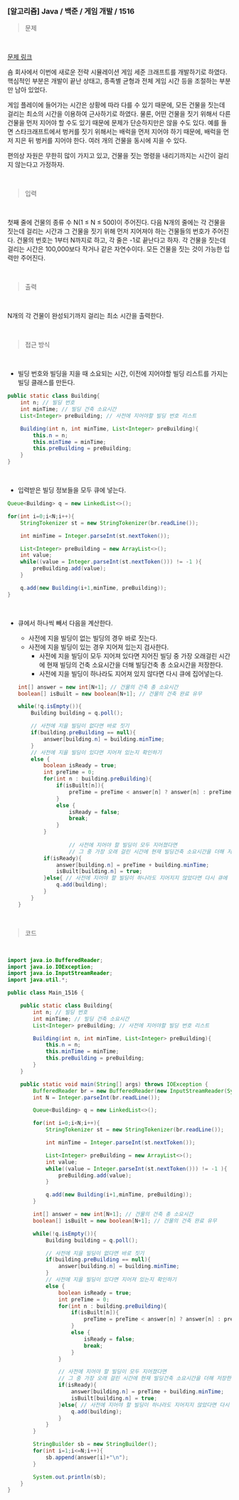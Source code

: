 <h3> [알고리즘]  Java / 백준 / 게임 개발 / 1516 </h3>

> 문제
> 

<br>

[문제 링크](https://www.acmicpc.net/problem/1516)

숌 회사에서 이번에 새로운 전략 시뮬레이션 게임 세준 크래프트를 개발하기로 하였다. 핵심적인 부분은 개발이 끝난 상태고, 종족별 균형과 전체 게임 시간 등을 조절하는 부분만 남아 있었다.

게임 플레이에 들어가는 시간은 상황에 따라 다를 수 있기 때문에, 모든 건물을 짓는데 걸리는 최소의 시간을 이용하여 근사하기로 하였다. 물론, 어떤 건물을 짓기 위해서 다른 건물을 먼저 지어야 할 수도 있기 때문에 문제가 단순하지만은 않을 수도 있다. 예를 들면 스타크래프트에서 벙커를 짓기 위해서는 배럭을 먼저 지어야 하기 때문에, 배럭을 먼저 지은 뒤 벙커를 지어야 한다. 여러 개의 건물을 동시에 지을 수 있다.

편의상 자원은 무한히 많이 가지고 있고, 건물을 짓는 명령을 내리기까지는 시간이 걸리지 않는다고 가정하자.

<br>

> 입력
> 

<br>

첫째 줄에 건물의 종류 수 N(1 ≤ N ≤ 500)이 주어진다. 다음 N개의 줄에는 각 건물을 짓는데 걸리는 시간과 그 건물을 짓기 위해 먼저 지어져야 하는 건물들의 번호가 주어진다. 건물의 번호는 1부터 N까지로 하고, 각 줄은 -1로 끝난다고 하자. 각 건물을 짓는데 걸리는 시간은 100,000보다 작거나 같은 자연수이다. 모든 건물을 짓는 것이 가능한 입력만 주어진다.

<br>

> 출력
> 

<br>

N개의 각 건물이 완성되기까지 걸리는 최소 시간을 출력한다.

<br>

> 접근 방식
> 

<br>

- 빌딩 번호와 빌딩을 지을 때 소요되는 시간, 이전에 지어야할 빌딩 리스트를 가지는 빌딩 클래스를 만든다.

```java
public static class Building{
    int n; // 빌딩 번호
    int minTime; // 빌딩 건축 소요시간
    List<Integer> preBuilding; // 사전에 지어야할 빌딩 번호 리스트

    Building(int n, int minTime, List<Integer> preBuilding){
        this.n = n;
        this.minTime = minTime;
        this.preBuilding = preBuilding;
    }
}
```

<br>

- 입력받은 빌딩 정보들을 모두 큐에 넣는다.

```java
Queue<Building> q = new LinkedList<>();

for(int i=0;i<N;i++){
    StringTokenizer st = new StringTokenizer(br.readLine());

    int minTime = Integer.parseInt(st.nextToken());

    List<Integer> preBuilding = new ArrayList<>();
    int value;
    while((value = Integer.parseInt(st.nextToken())) != -1 ){
        preBuilding.add(value);
    }

    q.add(new Building(i+1,minTime, preBuilding));
}
```

<br>

- 큐에서 하나씩 빼서 다음을 계산한다.
    - 사전에 지을 빌딩이 없는 빌딩의 경우 바로 짓는다.
    - 사전에 지을 빌딩이 있는 경우 지어져 있는지 검사한다.
        - 사전에 지을 빌딩이 모두 지어져 있다면 지어진 빌딩 중 가장 오래걸린 시간에 현재 빌딩의 건축 소요시간을 더해 빌딩건축 총 소요시간을 저장한다.
        - 사전에 지을 빌딩이 하나라도 지어져 있지 않다면 다시 큐에 집어넣는다.
    
    ```java
    int[] answer = new int[N+1]; // 건물의 건축 총 소요시간
    boolean[] isBuilt = new boolean[N+1]; // 건물의 건축 완료 유무
    
    while(!q.isEmpty()){
        Building building = q.poll();
    
        // 사전에 지을 빌딩이 없다면 바로 짓기
        if(building.preBuilding == null){
            answer[building.n] = building.minTime;
        }
        // 사전에 지을 빌딩이 있다면 지어져 있는지 확인하기
        else {
            boolean isReady = true;
            int preTime = 0;
            for(int n : building.preBuilding){
                if(isBuilt[n]){
                    preTime = preTime < answer[n] ? answer[n] : preTime;
                }
                else {
                    isReady = false;
                    break;
                }
            }
    				
    				// 사전에 지어야 할 빌딩이 모두 지어졌다면
    				// 그 중 가장 오래 걸린 시간에 현재 빌딩건축 소요시간을 더해 저장한다.
            if(isReady){
                answer[building.n] = preTime + building.minTime;
                isBuilt[building.n] = true;
            }else{ // 사전에 지어야 할 빌딩이 하나라도 지어지지 않았다면 다시 큐에 넣음
                q.add(building);
            }
        }
    }
    ```
    

<br>

> 코드
> 

<br>

```java
import java.io.BufferedReader;
import java.io.IOException;
import java.io.InputStreamReader;
import java.util.*;

public class Main_1516 {

    public static class Building{
        int n; // 빌딩 번호
        int minTime; // 빌딩 건축 소요시간
        List<Integer> preBuilding; // 사전에 지어야할 빌딩 번호 리스트

        Building(int n, int minTime, List<Integer> preBuilding){
            this.n = n;
            this.minTime = minTime;
            this.preBuilding = preBuilding;
        }
    }

    public static void main(String[] args) throws IOException {
        BufferedReader br = new BufferedReader(new InputStreamReader(System.in));
        int N = Integer.parseInt(br.readLine());

        Queue<Building> q = new LinkedList<>();

        for(int i=0;i<N;i++){
            StringTokenizer st = new StringTokenizer(br.readLine());

            int minTime = Integer.parseInt(st.nextToken());

            List<Integer> preBuilding = new ArrayList<>();
            int value;
            while((value = Integer.parseInt(st.nextToken())) != -1 ){
                preBuilding.add(value);
            }

            q.add(new Building(i+1,minTime, preBuilding));
        }

        int[] answer = new int[N+1]; // 건물의 건축 총 소요시간
        boolean[] isBuilt = new boolean[N+1]; // 건물의 건축 완료 유무

        while(!q.isEmpty()){
            Building building = q.poll();

            // 사전에 지을 빌딩이 없다면 바로 짓기
            if(building.preBuilding == null){
                answer[building.n] = building.minTime;
            }
            // 사전에 지을 빌딩이 있다면 지어져 있는지 확인하기
            else {
                boolean isReady = true;
                int preTime = 0;
                for(int n : building.preBuilding){
                    if(isBuilt[n]){
                        preTime = preTime < answer[n] ? answer[n] : preTime;
                    }
                    else {
                        isReady = false;
                        break;
                    }
                }

                // 사전에 지어야 할 빌딩이 모두 지어졌다면
                // 그 중 가장 오래 걸린 시간에 현재 빌딩건축 소요시간을 더해 저장한다.
                if(isReady){
                    answer[building.n] = preTime + building.minTime;
                    isBuilt[building.n] = true;
                }else{ // 사전에 지어야 할 빌딩이 하나라도 지어지지 않았다면 다시 큐에 넣음
                    q.add(building);
                }
            }
        }

        StringBuilder sb = new StringBuilder();
        for(int i=1;i<=N;i++){
            sb.append(answer[i]+"\n");
        }

        System.out.println(sb);
    }
}
```
